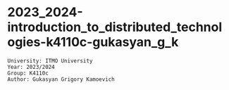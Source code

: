 # 2023_2024-introduction_to_distributed_technologies-k4110c-gukasyan_g_k
```
University: ITMO University
Year: 2023/2024
Group: K4110c
Author: Gukasyan Grigory Kamoevich
```
